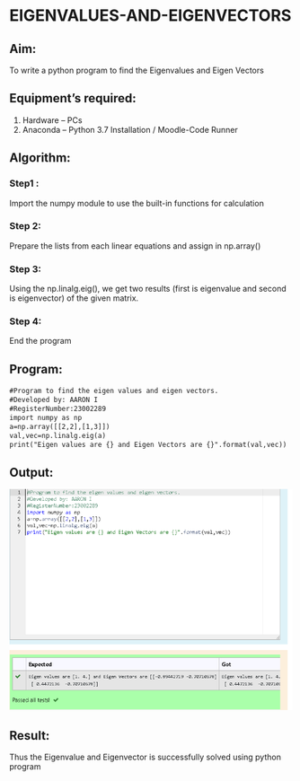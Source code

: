 # EIGENVALUES-AND-EIGENVECTORS
## Aim:
To write a python program to find the Eigenvalues and Eigen Vectors
## Equipment’s required:
1. 	Hardware – PCs
2. 	Anaconda – Python 3.7 Installation / Moodle-Code Runner
## Algorithm:
### Step1 : 
Import the numpy module to use the built-in functions for calculation
### Step 2:
Prepare the lists from each linear equations and assign in np.array() 
### Step 3:
Using the np.linalg.eig(),  we get two results (first is eigenvalue and second is eigenvector) of the given matrix.
### Step 4: 
End the program
## Program:
```
#Program to find the eigen values and eigen vectors.
#Developed by: AARON I
#RegisterNumber:23002289
import numpy as np
a=np.array([[2,2],[1,3]])
val,vec=np.linalg.eig(a)
print("Eigen values are {} and Eigen Vectors are {}".format(val,vec))
```
## Output:
![output](/Screenshot%202023-07-26%20152757.png)
## Result:
Thus the Eigenvalue and Eigenvector is successfully solved using python program
